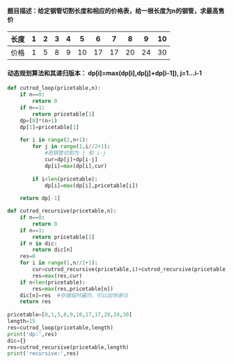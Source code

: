 #### 题目描述：给定钢管切割长度和相应的价格表，给一根长度为n的钢管，求最高售价
|  长度   | 1  |  2|3|4|5|6|7|8|9|10|
| :-----| :----: |:----: |:----: |:----: |:----: |:----: |:----: |:----: |:----: |:----: |
|  价格  | 1 | 5|8|9|10|17|17|20|24|30|
####  动态规划算法和其递归版本： dp[i]=max(dp[i],dp[j]+dp[i-1]), j=1...i-1
```python
def cutrod_loop(pricetable,n):
    if n==0:
        return 0
    if n==1:
        return pricetable[1]
    dp=[0]*(n+1)
    dp[1]=pricetable[1]
    
    for i in range(2,n+1):
        for j in range(1,i//2+1):
            #把钢管切割为 j 和 i-j
            cur=dp[j]+dp[i-j]
            dp[i]=max(dp[i],cur)
            
        if i<len(pricetable):
            dp[i]=max(dp[i],pricetable[i])
            
    return dp[-1]

def cutrod_recursive(pricetable,n):
    if n==0:
        return 0
    if n==1:
        return pricetable[1]
    if n in dic:
        return dic[n]
    res=0
    for i in range(1,n//2+1):
        cur=cutrod_recursive(pricetable,i)+cutrod_recursive(pricetable,n-i)
        res=max(res,cur)
    if n<len(pricetable):
        res=max(res,pricetable[n])
    dic[n]=res  #存储临时遍历，可以加快递归
    return res
    
pricetable=[0,1,5,8,9,10,17,17,20,24,30]
length=15
res=cutrod_loop(pricetable,length)
print('dp:',res)
dic={}
res=cutrod_recursive(pricetable,length)
print('recursive:',res)
```
